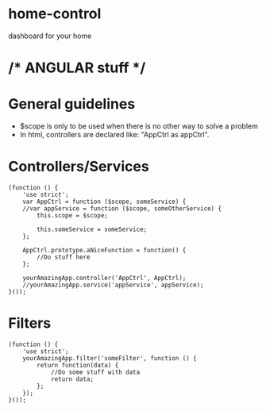 home-control
============
dashboard for your home



/* ANGULAR stuff */
============

General guidelines
============
- $scope is only to be used when there is no other way to solve a problem
- In html, controllers are declared like: "AppCtrl as appCtrl".

Controllers/Services
============
```
(function () {
    'use strict';
    var AppCtrl = function ($scope, someService) {
	//var appService = function ($scope, someOtherService) {
        this.scope = $scope;
    
        this.someService = someService;
    };

    AppCtrl.prototype.aNiceFunction = function() {
		//Do stuff here
    };
    
    yourAmazingApp.controller('AppCtrl', AppCtrl);
    //yourAmazingApp.service('appService', appService);
}());
```

Filters
============
```
(function () {
    'use strict';
    yourAmazingApp.filter('someFilter', function () {
        return function(data) {
            //Do some stuff with data
            return data;
        };
    });
}());
```
